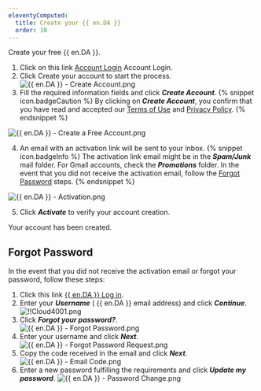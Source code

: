 ```yaml
---
eleventyComputed:
  title: Create your {{ en.DA }}
  order: 10
---
```

Create your free {{ en.DA }}. 

1. Click on this link [Account Login](https://portal.devolutions.com/) Account Login. 
1. Click Create your account to start the process.  
![{{ en.DA }} - Create Account.png](https://webdevolutions.azureedge.net/docs/en/cloud/Cloud4014.png) 
1. Fill the required information fields and click ***Create Account***. 
{% snippet icon.badgeCaution %} 
By clicking on ***Create Account***, you confirm that you have read and accepted our [Terms of Use](https://devolutions.net/legal/online-services-terms) and [Privacy Policy](https://devolutions.net/legal). 
{% endsnippet %}  

![{{ en.DA }} - Create a Free Account.png](https://webdevolutions.azureedge.net/docs/en/cloud/Cloud4015.png) 

4. An email with an activation link will be sent to your inbox. 
{% snippet icon.badgeInfo %} 
The activation link email might be in the ***Spam/Junk*** mail folder. 
For Gmail accounts, check the ***Promotions*** folder. 
In the event that you did not receive the activation email, follow the <a href="#password">Forgot Password</a> steps. 
{% endsnippet %}  

![{{ en.DA }} - Activation.png](https://webdevolutions.azureedge.net/docs/en/cloud/Cloud4023.png) 

5. Click ***Activate*** to verify your account creation.  

Your account has been created. 

## Forgot Password <a name="password"></a>

In the event that you did not receive the activation email or forgot your password, follow these steps: 

1. Click this link [{{ en.DA }} Log in](https://portal.devolutions.com/). 
1. Enter your ***Username*** ( {{ en.DA }} email address) and click ***Continue***.  
![!!Cloud4001.png](https://webdevolutions.azureedge.net/docs/en/cloud/Cloud4001.png) 
1. Click ***Forgot your password?***.  
![{{ en.DA }} - Forgot Password.png](https://webdevolutions.azureedge.net/docs/en/cloud/Cloud4024.png) 
1. Enter your username and click ***Next***.  
![{{ en.DA }} - Forgot Password Request.png](https://webdevolutions.azureedge.net/docs/en/cloud/Cloud4025.png) 
1. Copy the code received in the email and click ***Next***.  
![{{ en.DA }} - Email Code.png](https://webdevolutions.azureedge.net/docs/en/cloud/Cloud4026.png) 
1. Enter a new password fulfilling the requirements and click ***Update my password***.
![{{ en.DA }} - Password Change.png](https://webdevolutions.azureedge.net/docs/en/cloud/Cloud4027.png) 
